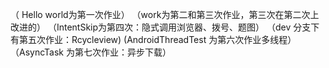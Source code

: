 （ Hello world为第一次作业）
   （work为第二和第三次作业，第三次在第二次上改进的） 
   （IntentSkip为第四次：隐式调用浏览器、拨号、题图）
    （dev 分支下有第五次作业：Rcycleview)
    (AndroidThreadTest 为第六次作业多线程）
    （AsyncTask 为第七次作业：异步下载）
